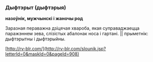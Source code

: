 ### Дыфтэрыт (дыфтэрыя)
**назоўнік, мужчынскі і жаночы род**

Заразная пераважна дзіцячая хвароба, якая суправаджаецца паражэннем зева, слізістых абалонак носа і гартані. || прыметнік: дыфтэрытны і дыфтэрыйны.

<a rel="author">[http://rv-blr.com/](http://rv-blr.com/slounik.jsp?letterId=0&maskId=0&pageId=908)</a>
